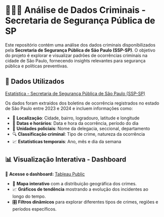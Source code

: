 # 👩🏻‍💻 Análise de Dados Criminais - Secretaria de Segurança Pública de SP

Este repositório contém uma análise dos dados criminais disponibilizados pela **Secretaria de Segurança Pública de São Paulo (SSP-SP)**. O objetivo do projeto é explorar e visualizar padrões de ocorrências criminais na cidade de São Paulo, fornecendo insights relevantes para segurança pública e políticas preventivas.

## 📂 Dados Utilizados

[Estatística - Secretaria de Segurança Pública de São Paulo (SSP-SP)](https://www.ssp.sp.gov.br/estatistica/consultas "Estatística - Secretaria de Segurança Pública de São Paulo (SSP-SP)")

Os dados foram extraídos dos boletins de ocorrência registrados no estado de São Paulo entre 2023 e 2024 e incluem informações como:

- 📍 **Localização**: Cidade, bairro, logradouro, latitude e longitude  
- 📅 **Datas e horários**: Data e hora da ocorrência, período do dia  
- 🚓 **Unidades policiais**: Nome da delegacia, seccional, departamento  
- 🔍 **Classificação criminal**: Tipo de crime, natureza da ocorrência  
- 📈 **Estatísticas temporais**: Ano, mês e dia da semana 

## 📊 Visualização Interativa - Dashboard
🔗 **Acesse o dashboard:** [Tableau Public](https://public.tableau.com/views/CrimenaCidadedeSoPaulo/Painel2)  
- 📍 **Mapa interativo**  com a distribuição geográfica dos crimes.  
- 📈 **Gráficos de tendência**  mostrando a evolução dos incidentes ao longo do tempo.  
- 🎛️ **Filtros dinâmicos** para explorar diferentes tipos de crimes, regiões e períodos específicos.  